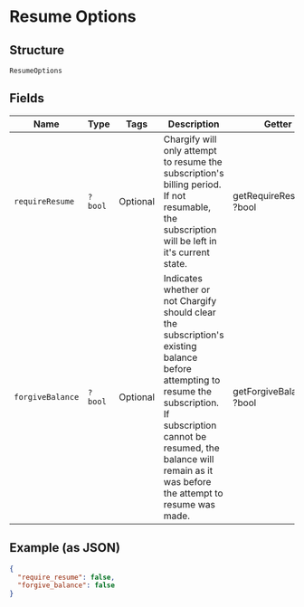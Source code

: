
# Resume Options

## Structure

`ResumeOptions`

## Fields

| Name | Type | Tags | Description | Getter | Setter |
|  --- | --- | --- | --- | --- | --- |
| `requireResume` | `?bool` | Optional | Chargify will only attempt to resume the subscription's billing period. If not resumable, the subscription will be left in it's current state. | getRequireResume(): ?bool | setRequireResume(?bool requireResume): void |
| `forgiveBalance` | `?bool` | Optional | Indicates whether or not Chargify should clear the subscription's existing balance before attempting to resume the subscription. If subscription cannot be resumed, the balance will remain as it was before the attempt to resume was made. | getForgiveBalance(): ?bool | setForgiveBalance(?bool forgiveBalance): void |

## Example (as JSON)

```json
{
  "require_resume": false,
  "forgive_balance": false
}
```

